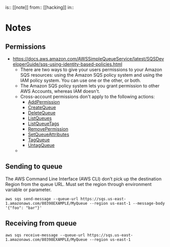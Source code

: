 is:: [[note]]
from:: [[hacking]]
in:: 

# Notes
## Permissions
- https://docs.aws.amazon.com/AWSSimpleQueueService/latest/SQSDeveloperGuide/sqs-using-identity-based-policies.html
	- There are two ways to give your users permissions to your Amazon SQS resources: using the Amazon SQS policy system and using the IAM policy system. You can use one or the other, or both.
	- The Amazon SQS policy system lets you grant permission to other AWS Accounts, whereas IAM doesn't.
	- Cross-account permissions don't apply to the following actions:
		- [AddPermission](https://docs.aws.amazon.com/AWSSimpleQueueService/latest/APIReference/API_AddPermission.html)
		- [CreateQueue](https://docs.aws.amazon.com/AWSSimpleQueueService/latest/APIReference/API_CreateQueue.html)
		- [DeleteQueue](https://docs.aws.amazon.com/AWSSimpleQueueService/latest/APIReference/API_DeleteQueue.html)
		- [ListQueues](https://docs.aws.amazon.com/AWSSimpleQueueService/latest/APIReference/API_ListQueues.html)
		- [ListQueueTags](https://docs.aws.amazon.com/AWSSimpleQueueService/latest/APIReference/API_ListQueueTags.html)
		- [RemovePermission](https://docs.aws.amazon.com/AWSSimpleQueueService/latest/APIReference/API_RemovePermission.html)
		- [SetQueueAttributes](https://docs.aws.amazon.com/AWSSimpleQueueService/latest/APIReference/API_SetQueueAttributes.html)
		- [TagQueue](https://docs.aws.amazon.com/AWSSimpleQueueService/latest/APIReference/API_TagQueue.html)
		- [UntagQueue](https://docs.aws.amazon.com/AWSSimpleQueueService/latest/APIReference/API_UntagQueue.html)
	- 

## Sending to queue
The AWS Command Line Interface (AWS CLI) don’t pick up the destination Region from the queue URL. Must set the region through environment variable or parameter.

```
aws sqs send-message --queue-url https://sqs.us-east-1.amazonaws.com/80398EXAMPLE/MyQueue --region us-east-1 --message-body '{"foo": "bar"}'
```

## Receiving from queue
```
aws sqs receive-message --queue-url https://sqs.us-east-1.amazonaws.com/80398EXAMPLE/MyQueue --region us-east-1
```
